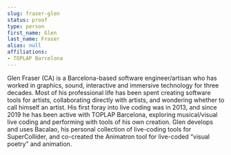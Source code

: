 ```yaml
---
slug: fraser-glen
status: proof
type: person
first_name: Glen
last_name: Fraser
alias: null
affiliations:
- TOPLAP Barcelona
---
```


Glen Fraser (CA) is a Barcelona-based software engineer/artisan who has worked in graphics, sound, interactive and immersive technology for three decades. Most of his professional life has been spent creating software tools for artists, collaborating directly with artists, and wondering whether to call himself an artist. His first foray into live coding was in 2013, and since 2019 he has been active with TOPLAP Barcelona, exploring musical/visual live coding and performing with tools of his own creation. Glen develops and uses Bacalao, his personal collection of live-coding tools for SuperCollider, and co-created the Animatron tool for live-coded “visual poetry” and animation.


